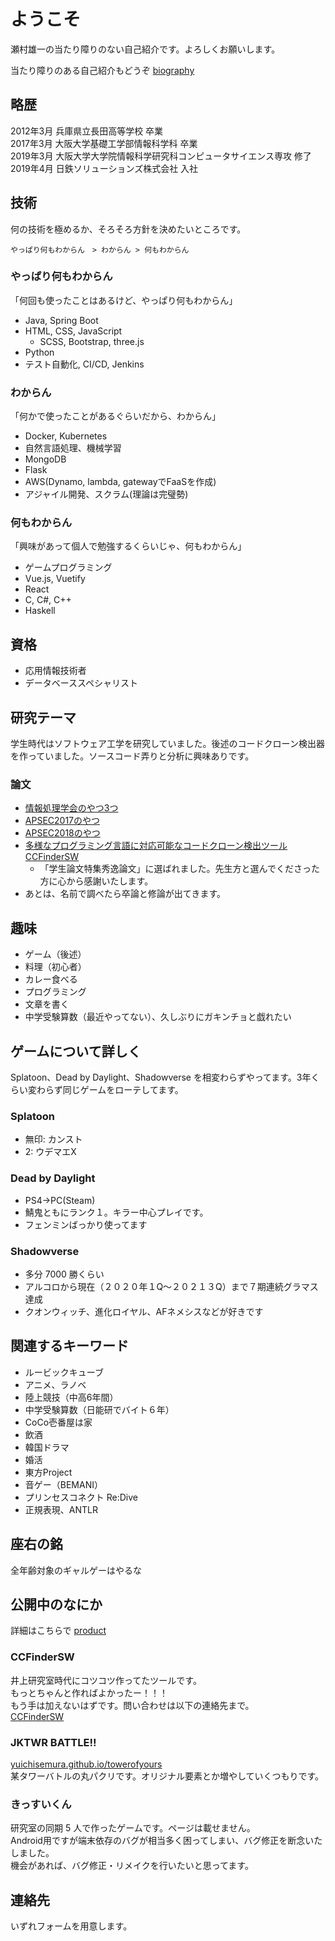 # ようこそ

瀬村雄一の当たり障りのない自己紹介です。よろしくお願いします。

当たり障りのある自己紹介もどうぞ [biography](https://yuichisemura.github.io/fourteenagerlab/biography.html)

## 略歴

2012年3月 兵庫県立長田高等学校 卒業  
2017年3月 大阪大学基礎工学部情報科学科 卒業  
2019年3月 大阪大学大学院情報科学研究科コンピュータサイエンス専攻 修了  
2019年4月 日鉄ソリューションズ株式会社 入社  

## 技術

何の技術を極めるか、そろそろ方針を決めたいところです。

`やっぱり何もわからん　> わからん > 何もわからん`

### やっぱり何もわからん

「何回も使ったことはあるけど、やっぱり何もわからん」

- Java, Spring Boot
- HTML, CSS, JavaScript
  - SCSS, Bootstrap, three.js
- Python
- テスト自動化, CI/CD, Jenkins

### わからん

「何かで使ったことがあるぐらいだから、わからん」

- Docker, Kubernetes
- 自然言語処理、機械学習
- MongoDB
- Flask
- AWS(Dynamo, lambda, gatewayでFaaSを作成)
- アジャイル開発、スクラム(理論は完璧勢)

### 何もわからん

「興味があって個人で勉強するくらいじゃ、何もわからん」

- ゲームプログラミング
- Vue.js, Vuetify
- React
- C, C#, C++
- Haskell

## 資格

- 応用情報技術者
- データベーススペシャリスト

## 研究テーマ

学生時代はソフトウェア工学を研究していました。後述のコードクローン検出器を作っていました。ソースコード弄りと分析に興味ありです。

### 論文

- [情報処理学会のやつ3つ](https://ipsj.ixsq.nii.ac.jp/ej/index.php?action=pages_view_main&active_action=repository_view_main_item_snippet&pn=1&count=20&order=16&lang=japanese&creator=yuichi+semura&page_id=13&block_id=8)  
- [APSEC2017のやつ](https://ieeexplore.ieee.org/document/8305997/)  
- [APSEC2018のやつ](http://sel.ist.osaka-u.ac.jp/lab-db/betuzuri/archive/1139/1139.pdf)  
- [多様なプログラミング言語に対応可能なコードクローン検出ツールCCFinderSW](https://search.ieice.org/bin/summary.php?id=j103-d_4_215)
  - 「学生論文特集秀逸論文」に選ばれました。先生方と選んでくださった方に心から感謝いたします。
- あとは、名前で調べたら卒論と修論が出てきます。

## 趣味

- ゲーム（後述） 
- 料理（初心者）
- カレー食べる 
- プログラミング
- 文章を書く
- 中学受験算数（最近やってない）、久しぶりにガキンチョと戯れたい

## ゲームについて詳しく

Splatoon、Dead by Daylight、Shadowverse を相変わらずやってます。3年くらい変わらず同じゲームをローテしてます。

### Splatoon

- 無印: カンスト
- 2: ウデマエX

### Dead by Daylight

- PS4→PC(Steam)
- 鯖鬼ともにランク１。キラー中心プレイです。
- フェンミンばっかり使ってます

### Shadowverse

- 多分 7000 勝くらい
- アルコロから現在（２０２０年１Q〜２０２１３Q）まで７期連続グラマス達成
- クオンウィッチ、進化ロイヤル、AFネメシスなどが好きです

## 関連するキーワード

- ルービックキューブ
- アニメ、ラノベ
- 陸上競技（中高6年間）
- 中学受験算数（日能研でバイト６年）   
- CoCo壱番屋は家
- 飲酒
- 韓国ドラマ
- 婚活
- 東方Project
- 音ゲー（BEMANI）
- プリンセスコネクト Re:Dive  
- 正規表現、ANTLR

## 座右の銘

全年齢対象のギャルゲーはやるな

## 公開中のなにか

詳細はこちらで [product](https://yuichisemura.github.io/fourteenagerlab/products.html)

### CCFinderSW

井上研究室時代にコツコツ作ってたツールです。  
もっとちゃんと作ればよかったー！！！    
もう手は加えないはずです。問い合わせは以下の連絡先まで。  
[CCFinderSW](https://github.com/YuichiSemura/CCFinderSW)

### JKTWR BATTLE!!

[yuichisemura.github.io/towerofyours](https://yuichisemura.github.io/towerofyours/)  
某タワーバトルの丸パクリです。オリジナル要素とか増やしていくつもりです。  

### きっすいくん

研究室の同期 5 人で作ったゲームです。ページは載せません。  
Android用ですが端末依存のバグが相当多く困ってしまい、バグ修正を断念いたしました。  
機会があれば、バグ修正・リメイクを行いたいと思ってます。

## 連絡先

いずれフォームを用意します。
